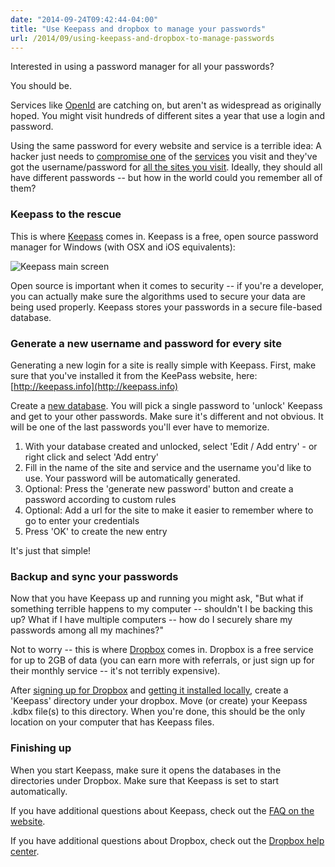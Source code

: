```yaml
---
date: "2014-09-24T09:42:44-04:00"
title: "Use Keepass and dropbox to manage your passwords"
url: /2014/09/using-keepass-and-dropbox-to-manage-passwords
---
```


Interested in using a password manager for all your passwords?  

You should be.  

Services like [OpenId](http://openid.net/get-an-openid/what-is-openid/) are catching on, but aren't as widespread as originally hoped.  You might visit hundreds of different sites a year that use a login and password.  

Using the same password for every website and service is a terrible idea:  A hacker just needs to [compromise one](http://www.nbcnews.com/id/20534586/ns/technology_and_science-security/t/monster-security-breach-teaches-lessons/#.T5CVJ6VYu0A) of the [services](http://www.nytimes.com/2014/09/05/us/hackers-breach-security-of-healthcaregov.html?_r=0) you visit and they've got the username/password for [all the sites you visit](https://www.privacyrights.org/data-breach/new).  Ideally, they should all have different passwords -- but how in the world could you remember all of them? 

### Keepass to the rescue

This is where [Keepass](http://keepass.info) comes in.  Keepass is a free, open source password manager for Windows (with OSX and iOS equivalents):

<img class="img-responsive" src="/img/Keepass_main.png" alt="Keepass main screen" />

Open source is important when it comes to security -- if you're a developer, you can actually make sure the algorithms used to secure your data are being used properly.  Keepass stores your passwords in a secure file-based database.

### Generate a new username and password for every site

Generating a new login for a site is really simple with Keepass.  First, make sure that you've installed it from the KeePass website, here:  [http://keepass.info](http://keepass.info)

Create a [new database](http://keepass.info/help/base/firststeps.html).  You will pick a single password to 'unlock' Keepass and get to your other passwords.  Make sure it's different and not obvious.  It will be one of the last passwords you'll ever have to memorize.

1. With your database created and unlocked, select 'Edit / Add entry' - or right click and select 'Add entry'
2. Fill in the name of the site and service and the username you'd like to use.  Your password will be automatically generated.
3. Optional: Press the 'generate new password' button and create a password according to custom rules
4. Optional: Add a url for the site to make it easier to remember where to go to enter your credentials
5. Press 'OK' to create the new entry

It's just that simple!

### Backup and sync your passwords

Now that you have Keepass up and running you might ask, "But what if something terrible happens to my computer -- shouldn't I be backing this up?  What if I have multiple computers -- how do I securely share my passwords among all my machines?"

Not to worry -- this is where [Dropbox](https://db.tt/SJNHb94y) comes in.  Dropbox is a free service for up to 2GB of data (you can earn more with referrals, or just sign up for their monthly service -- it's not terribly expensive).

After [signing up for Dropbox](https://db.tt/SJNHb94y) and [getting it installed locally](https://www.dropbox.com/help/243), create a 'Keepass' directory under your dropbox.  Move (or create) your Keepass .kdbx file(s) to this directory.  When you're done, this should be the only location on your computer that has Keepass files.  

### Finishing up

When you start Keepass, make sure it opens the databases in the directories under Dropbox.  Make sure that Keepass is set to start automatically.  

If you have additional questions about Keepass, check out the [FAQ on the website](http://keepass.info/help/kb/faq.html).

If you have additional questions about Dropbox, check out the [Dropbox help center](https://www.dropbox.com/help).